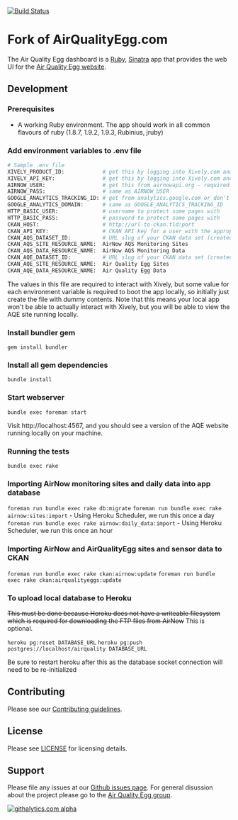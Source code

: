 [![Build Status](https://travis-ci.org/marks/airqualityegg.com.png?branch=master)](https://travis-ci.org/xively/airqualityegg.com)

# Fork of AirQualityEgg.com

The Air Quality Egg dashboard is a [Ruby](http://www.ruby-lang.org/), 
[Sinatra](http://www.sinatrarb.com/) app that provides the web UI for the
[Air Quality Egg website](http://airqualityegg.com).

## Development

### Prerequisites

* A working Ruby environment. The app should work in all common flavours
  of ruby (1.8.7, 1.9.2, 1.9.3, Rubinius, jruby)

### Add environment variables to .env file

```bash
# Sample .env file
XIVELY_PRODUCT_ID:            # get this by logging into Xively.com and creating a product batch (Manage > Add Product Batch)
XIVELY_API_KEY:               # get this by logging into Xively.com and creating a master key (Settings > Master Keys > Add Master Key
AIRNOW_USER:                  # get this from airnowapi.org - required for fetching EPA air quality data
AIRNOW_PASS:                  # same as AIRNOW_USER
GOOGLE_ANALYTICS_TRACKING_ID: # get from analytics.google.com or don't include and google analytics wont be used
GOOGLE_ANALYTICS_DOMAIN:      # same as GOOGLE_ANALYTICS_TRACKING_ID
HTTP_BASIC_USER:              # username to protect some pages with
HTTP_BASIC_PASS:              # password to protect some pages with
CKAN_HOST:                    # http://url-to-ckan.tld:port
CKAN_API_KEY:                 # CKAN API key for a user with the appropriate rights to data sets named below
CKAN_AQS_DATASET_ID:          # URL slug of your CKAN data set (created through CKAN web GUI) for AQS data
CKAN_AQS_SITE_RESOURCE_NAME:  AirNow AQS Monitoring Sites
CKAN_AQS_DATA_RESOURCE_NAME:  AirNow AQS Monitoring Data
CKAN_AQE_DATASET_ID:          # URL slug of your CKAN data set (created through CKAN web GUI) for AQE data
CKAN_AQE_SITE_RESOURCE_NAME:  Air Quality Egg Sites
CKAN_AQE_DATA_RESOURCE_NAME:  Air Quality Egg Data

```

The values in this file are required to interact with Xively, but some value
for each environment variable is required to boot the app locally, so initially
just create the file with dummy contents. Note that this means your local app 
won't be able to actually interact with Xively, but you will be able to view the 
AQE site running locally.

### Install bundler gem

`gem install bundler`

### Install all gem dependencies

`bundle install`

### Start webserver

`bundle exec foreman start`

Visit http://localhost:4567, and you should see a version of the AQE 
website running locally on your machine.

### Running the tests

`bundle exec rake`

### Importing AirNow monitoring sites and daily data into app database
`foreman run bundle exec rake db:migrate` 
`foreman run bundle exec rake airnow:sites:import` - Using Heroku Scheduler, we run this once a day
`foreman run bundle exec rake airnow:daily_data:import` - Using Heroku Scheduler, we run this once an hour

### Importing AirNow and AirQualityEgg sites and sensor data to CKAN
`foreman run bundle exec rake ckan:airnow:update` 
`foreman run bundle exec rake ckan:airqualityeggs:update`

### To upload local database to Heroku

~~This must be done because Heroku does not have a writeable filesystem which is required for downloading the FTP files from AirNow~~ This is optional.

`heroku pg:reset DATABASE_URL`
`heroku pg:push postgres://localhost/airquality DATABASE_URL`

Be sure to restart heroku after this as the database socket connection will need to be re-initialized

## Contributing

Please see our [Contributing guidelines](https://github.com/xively/airqualityegg.com/blob/master/CONTRIBUTING.md).

## License

Please see [LICENSE](https://github.com/xively/airqualityegg.com/blog/master/LICENSE) for licensing details.

## Support

Please file any issues at our [Github issues page](https://github.com/xively/airqualityegg.com/issues).
For general disussion about the project please go to the [Air Quality Egg group](https://groups.google.com/forum/#!forum/airqualityegg).

[![githalytics.com alpha](https://cruel-carlota.pagodabox.com/66c4028a64953ab110a8fd2ea42ca216 "githalytics.com")](http://githalytics.com/xively/airqualityegg.com)
